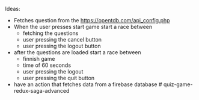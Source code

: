 Ideas:

- Fetches question from the https://opentdb.com/api_config.php
- When the user presses start game start a race between
  - fetching the questions
  - user pressing the cancel button
  - user pressing the logout button
- after the questions are loaded start a race between
  - finnish game
  - time of 60 seconds
  - user pressing the logout
  - user pressing the quit button
- have an action that fetches data from a firebase database
#   q u i z - g a m e - r e d u x - s a g a - a d v a n c e d  
 